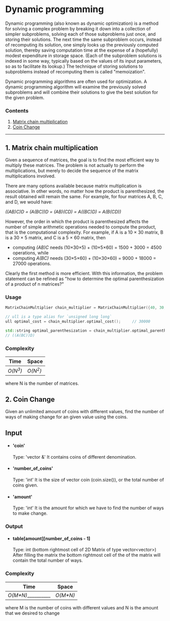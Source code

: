 # Dynamic programming

Dynamic programming (also known as dynamic optimization) is a method for solving a complex problem by breaking it down into a collection of simpler subproblems, solving each of those subproblems just once, and storing their solutions. The next time the same subproblem occurs, instead of recomputing its solution, one simply looks up the previously computed solution, thereby saving computation time at the expense of a (hopefully) modest expenditure in storage space. (Each of the subproblem solutions is indexed in some way, typically based on the values of its input parameters, so as to facilitate its lookup.) The technique of storing solutions to subproblems instead of recomputing them is called "memoization".

Dynamic programming algorithms are often used for optimization. A dynamic programming algorithm will examine the previously solved subproblems and will combine their solutions to give the best solution for the given problem.

### Contents

1. [Matrix chain multiplication](#1-matrix-chain-multiplication)
2. [Coin Change](#2-coin-change)

---

## 1. Matrix chain multiplication

Given a sequence of matrices, the goal is to find the most efficient way to multiply these matrices. The problem is not actually to perform the multiplications, but merely to decide the sequence of the matrix multiplications involved.

There are many options available because matrix multiplication is associative. In other words, no matter how the product is parenthesized, the result obtained will remain the same. For example, for four matrices A, B, C, and D, we would have:

_((AB)C)D = (A(BC))D = (AB)(CD) = A((BC)D) = A(B(CD))_

However, the order in which the product is parenthesized affects the number of simple arithmetic operations needed to compute the product, that is the computational complexity. For example, if A is a 10 × 30 matrix, B is a 30 × 5 matrix, and C is a 5 × 60 matrix, then

* computing _(AB)C_ needs (10×30×5) + (10×5×60) = 1500 + 3000 = 4500 operations, while
* computing _A(BC)_ needs (30×5×60) + (10×30×60) = 9000 + 18000 = 27000 operations.

Clearly the first method is more efficient. With this information, the problem statement can be refined as "how to determine the optimal parenthesization of a product of n matrices?"

### Usage

```c++
MatrixChainMultiplier chain_multiplier = MatrixChainMultiplier({40, 30, 20, 10, 30});

// ull is a type alias for `unsigned long long`
ull optimal_cost = chain_multiplier.optimal_cost();     // 30000

std::string optimal_parenthesization = chain_multiplier.optimal_parenthesization();
// ((A(BC))D)
```

### Complexity

Time               | Space
-------------------|-------------------
_O(N<sup>3</sup>)_ | _O(N<sup>2</sup>)_

where N is the number of matrices.

## 2. Coin Change

Given an unlimited amount of coins with different values, find the number of ways of making change for an given
value using the coins.

## Input
- #### 'coin'
  Type: 'vector<int> &'
  It contains coins of different denomination.

- #### 'number_of_coins'
  Type: 'int'
  It is the size of vector coin (coin.size()), or the total number of coins given.

- #### 'amount'
  Type: 'int'
  It is the amount for which we have to find the number of ways to make change.

### Output
- #### table[amount][number_of_coins - 1]
  Type: int (bottom rightmost cell of 2D Matrix of type vector<vector<int>>)
  After filling the matrix the bottom rightmost cell of the of the matrix will contain the total number of ways.  

### Complexity

Time               | Space
-------------------|-------------------
_O(M*N)___________ | _O(M*N)_

where M is the number of coins with different values and 
N is the amount that we desired to change
